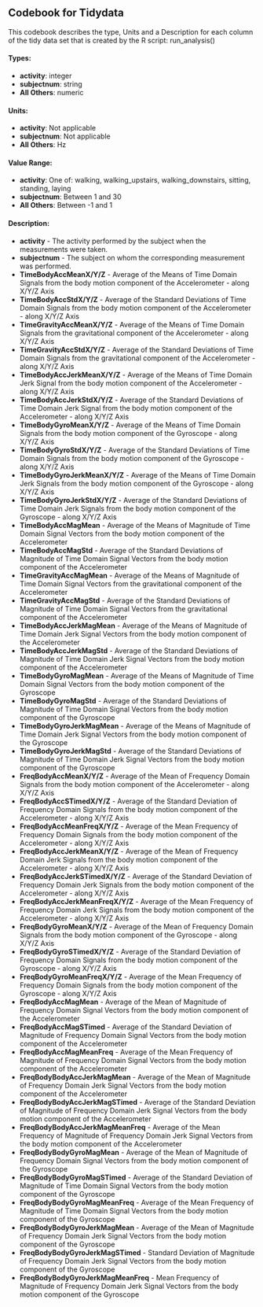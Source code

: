 ## Codebook for Tidydata

This codebook describes the type, Units and a Description for each column of the tidy data set that is created by the R script: run_analysis()

#### Types:
  * **activity**: integer
  * **subjectnum**: string
  * **All Others**: numeric

#### Units:
  * **activity**: Not applicable
  * **subjectnum**: Not applicable
  * **All Others**: Hz

#### Value Range:
  * **activity**: One of: walking, walking_upstairs, walking_downstairs, sitting, standing, laying
  * **subjectnum**: Between 1 and 30
  * **All Others**: Between -1 and 1

#### Description:
  * **activity**   - The activity performed by the subject when the measurements were taken.
  * **subjectnum**    - The subject on whom the corresponding measurement was performed.
  * **TimeBodyAccMeanX/Y/Z**    - Average of the Means of Time Domain Signals from the body motion component of the Accelerometer - along X/Y/Z Axis
  * **TimeBodyAccStdX/Y/Z**     - Average of the Standard Deviations of Time Domain Signals from the body motion component of the Accelerometer - along X/Y/Z Axis
  * **TimeGravityAccMeanX/Y/Z** - Average of the Means of Time Domain Signals from the gravitational component of the Accelerometer - along X/Y/Z Axis
  * **TimeGravityAccStdX/Y/Z**  - Average of the Standard Deviations of Time Domain Signals from the gravitational component of the Accelerometer - along X/Y/Z Axis
  * **TimeBodyAccJerkMeanX/Y/Z**  - Average of the Means of Time Domain Jerk Signal from the body motion component of the Accelerometer - along X/Y/Z Axis
  * **TimeBodyAccJerkStdX/Y/Z** - Average of the Standard Deviations of Time Domain Jerk Signal from the body motion component of the Accelerometer - along X/Y/Z Axis
  * **TimeBodyGyroMeanX/Y/Z**   - Average of the Means of Time Domain Signals from the body motion component of the Gyroscope - along X/Y/Z Axis
  * **TimeBodyGyroStdX/Y/Z**    - Average of the Standard Deviations of Time Domain Signals from the body motion component of the Gyroscope - along X/Y/Z Axis
  * **TimeBodyGyroJerkMeanX/Y/Z** - Average of the Means of Time Domain Jerk Signals from the body motion component of the Gyroscope - along X/Y/Z Axis
  * **TimeBodyGyroJerkStdX/Y/Z**  - Average of the Standard Deviations of Time Domain Jerk Signals from the body motion component of the Gyroscope - along X/Y/Z Axis
  * **TimeBodyAccMagMean** - Average of the Means of Magnitude of Time Domain Signal Vectors from the body motion component of the Accelerometer 
  * **TimeBodyAccMagStd** - Average of the Standard Deviations of Magnitude of Time Domain Signal Vectors from the body motion component of the Accelerometer 
  * **TimeGravityAccMagMean** - Average of the Means of Magnitude of Time Domain Signal Vectors from the gravitational component of the Accelerometer 
  * **TimeGravityAccMagStd** - Average of the Standard Deviations of Magnitude of Time Domain Signal Vectors from the gravitational component of the Accelerometer 
  * **TimeBodyAccJerkMagMean** - Average of the Means of Magnitude of Time Domain Jerk Signal Vectors from the body motion component of the Accelerometer 
  * **TimeBodyAccJerkMagStd** - Average of the Standard Deviations of Magnitude of Time Domain Jerk Signal Vectors from the body motion component of the Accelerometer 
  * **TimeBodyGyroMagMean** - Average of the Means of Magnitude of Time Domain Signal Vectors from the body motion component of the Gyroscope 
  * **TimeBodyGyroMagStd** - Average of the Standard Deviations of Magnitude of Time Domain Signal Vectors from the body motion component of the Gyroscope 
  * **TimeBodyGyroJerkMagMean** - Average of the Means of Magnitude of Time Domain Jerk Signal Vectors from the body motion component of the Gyroscope 
  * **TimeBodyGyroJerkMagStd** - Average of the Standard Deviations of Magnitude of Time Domain Jerk Signal Vectors from the body motion component of the Gyroscope 
  * **FreqBodyAccMeanX/Y/Z** - Average of the Mean of Frequency Domain Signals from the body motion component of the Accelerometer - along X/Y/Z Axis
  * **FreqBodyAccSTimedX/Y/Z** - Average of the Standard Deviation of Frequency Domain Signals from the body motion component of the Accelerometer - along X/Y/Z Axis
  * **FreqBodyAccMeanFreqX/Y/Z** - Average of the Mean Frequency of Frequency Domain Signals from the body motion component of the Accelerometer - along X/Y/Z Axis
  * **FreqBodyAccJerkMeanX/Y/Z** - Average of the Mean of Frequency Domain Jerk Signals from the body motion component of the Accelerometer - along X/Y/Z Axis
  * **FreqBodyAccJerkSTimedX/Y/Z** - Average of the Standard Deviation of Frequency Domain Jerk Signals from the body motion component of the Accelerometer - along X/Y/Z Axis
  * **FreqBodyAccJerkMeanFreqX/Y/Z** - Average of the Mean Frequency of Frequency Domain Jerk Signals from the body motion component of the Accelerometer - along X/Y/Z Axis
  * **FreqBodyGyroMeanX/Y/Z** - Average of the Mean of Frequency Domain Signals from the body motion component of the Gyroscope - along X/Y/Z Axis
  * **FreqBodyGyroSTimedX/Y/Z** - Average of the Standard Deviation of Frequency Domain Signals from the body motion component of the Gyroscope - along X/Y/Z Axis
  * **FreqBodyGyroMeanFreqX/Y/Z** - Average of the Mean Frequency of Frequency Domain Signals from the body motion component of the Gyroscope - along X/Y/Z Axis
  * **FreqBodyAccMagMean** - Average of the Mean of Magnitude of Frequency Domain Signal Vectors from the body motion component of the Accelerometer 
  * **FreqBodyAccMagSTimed** - Average of the Standard Deviation of Magnitude of Frequency Domain Signal Vectors from the body motion component of the Accelerometer 
  * **FreqBodyAccMagMeanFreq** - Average of the Mean Frequency of Magnitude of Frequency Domain Signal Vectors from the body motion component of the Accelerometer 
  * **FreqBodyBodyAccJerkMagMean** - Average of the Mean of Magnitude of Frequency Domain Jerk Signal Vectors from the body motion component of the Accelerometer 
  * **FreqBodyBodyAccJerkMagSTimed** - Average of the Standard Deviation of Magnitude of Frequency Domain Jerk Signal Vectors from the body motion component of the Accelerometer 
  * **FreqBodyBodyAccJerkMagMeanFreq** - Average of the Mean Frequency of Magnitude of Frequency Domain Jerk Signal Vectors from the body motion component of the Accelerometer 
  * **FreqBodyBodyGyroMagMean** - Average of the Mean of Magnitude of Frequency Domain Signal Vectors from the body motion component of the Gyroscope 
  * **FreqBodyBodyGyroMagSTimed** - Average of the Standard Deviation of Magnitude of Time Domain Signal Vectors from the body motion component of the Gyroscope 
  * **FreqBodyBodyGyroMagMeanFreq** - Average of the Mean Frequency of Magnitude of Time Domain Signal Vectors from the body motion component of the Gyroscope 
  * **FreqBodyBodyGyroJerkMagMean** - Average of the Mean of Magnitude of Frequency Domain Jerk Signal Vectors from the body motion component of the Gyroscope 
  * **FreqBodyBodyGyroJerkMagSTimed** - Standard Deviation of Magnitude of Frequency Domain Jerk Signal Vectors from the body motion component of the Gyroscope 
  * **FreqBodyBodyGyroJerkMagMeanFreq** - Mean Frequency of Magnitude of Frequency Domain Jerk Signal Vectors from the body motion component of the Gyroscope 

